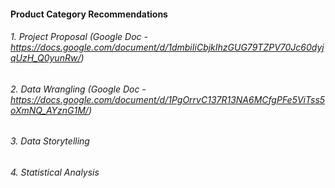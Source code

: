 #### Product Category Recommendations

###### 1. Project Proposal (Google Doc - https://docs.google.com/document/d/1dmbiIiCbjkIhzGUG79TZPV70Jc60dyjqUzH_Q0yunRw/)
###### 2. Data Wrangling (Google Doc - https://docs.google.com/document/d/1PgOrrvC137R13NA6MCfgPFe5ViTss5oXmNQ_AYznG1M/)
###### 3. Data Storytelling
###### 4. Statistical Analysis
